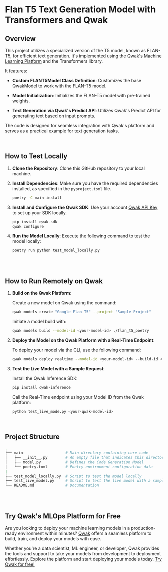 # Flan T5 Text Generation Model with Transformers and Qwak

## Overview

This project utilizes a specialized version of the T5 model, known as FLAN-T5, for efficient text generation. It's implemented using the [Qwak's Machine Learning Platform](https://www.qwak.com/) and the Transformers library.

It features:

- **Custom FLANT5Model Class Definition**: Customizes the base QwakModel to work with the FLAN-T5 model.
  
- **Model Initialization**: Initializes the FLAN-T5 model with pre-trained weights.

- **Text Generation via Qwak's Predict API**: Utilizes Qwak's Predict API for generating text based on input prompts.


The code is designed for seamless integration with Qwak's platform and serves as a practical example for text generation tasks.



<br>

## How to Test Locally


1. **Clone the Repository**: Clone this GitHub repository to your local machine.

2. **Install Dependencies**: Make sure you have the required dependencies installed, as specified in the `pyproject.toml` file.

    ```bash
    poetry -C main install
    ```

3. **Install and Configure the Qwak SDK**: Use your account [Qwak API Key](https://docs-saas.qwak.com/docs/getting-started#configuring-qwak-sdk) to set up your SDK locally.

    ```bash
    pip install qwak-sdk
    qwak configure
    ```

5. **Run the Model Locally**: Execute the following command to test the model locally:

   ```bash
   poetry run python test_model_locally.py
   ```

<br>
<br>

## How to Run Remotely on Qwak

1. **Build on the Qwak Platform**:

    Create a new model on Qwak using the command:

    ```bash
    qwak models create "Google Flan T5" --project "Sample Project"
    ```


    Initiate a model build with:

    ```bash
    qwak models build --model-id <your-model-id> ./flan_t5_poetry
    ```


2. **Deploy the Model on the Qwak Platform with a Real-Time Endpoint**:

    To deploy your model via the CLI, use the following command:

    ```bash
    qwak models deploy realtime --model-id <your-model-id> --build-id <your-build-id>
    ```

3. **Test the Live Model with a Sample Request**:

    Install the Qwak Inference SDK:

    ```bash
    pip install qwak-inference
    ```

    Call the Real-Time endpoint using your Model ID from the Qwak platform:

    ```bash
    python test_live_mode.py <your-qwak-model-id>
    ```

<br>


## Project Structure

```bash
.
├── main                   # Main directory containing core code
│   ├── __init__.py        # An empty file that indicates this directory is a Python package
│   ├── model.py           # Defines the Code Generation Model
│   └── poetry.toml        # Poetry environment configuration data
|
├── test_model_locally.py  # Script to test the model locally
├── test_live_model.py     # Script to test the live model with a sample REST request
└── README.md              # Documentation
```


<br>
<br>

## Try Qwak's MLOps Platform for Free

Are you looking to deploy your machine learning models in a production-ready environment within minutes? [Qwak](https://www.qwak.com/) offers a seamless platform to build, train, and deploy your models with ease.

Whether you're a data scientist, ML engineer, or developer, Qwak provides the tools and support to take your models from development to deployment effortlessly. Explore the platform and start deploying your models today. [Try Qwak for free!](https://www.qwak.com/)
